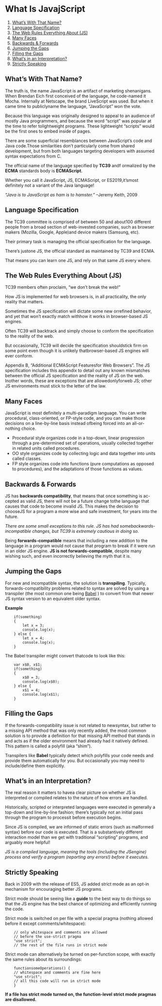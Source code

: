 # What Is JavajScript

1. [What’s With That Name?](#that-name)
2. [Language Specification](#language-specification)
3. [The Web Rules Everything About (JS)](#web-rules)
4. [Many Faces](#many-faces)
5. [Backwards & Forwards](#backwards-forwards)
6. [Jumping the Gaps](#jumping-the-gaps)
7. [Filling the Gaps](#filling-the-gaps)
8. [What’s in an Interpretation?](#interpretation)
9. [Strictly Speaking](#strictly)

## <a id="that-name"></a> What’s With That Name?

The truth is, the name JavaScript is an artifact of marketing shenanigans. When Brendan Eich first conceived of the language, he code-named it Mocha. Internally at Netscape, the brand LiveScript was used. But when it came time to publiclyname the language, “JavaScript” won the vote.

Because this language was originally designed to appeal to an audience of mostly Java programmers, and because the word “script” was popular at the time to refer tolightweight programs. These lightweight “scripts” would be the first ones to embed inside of pages.

There are some superficial resemblances between JavaScript’s code and Java code.Those similarities don’t particularly come from shared development, but from both languages targeting developers with assumed syntax expectations from C.

The official name of the language specified by **TC39** andf ormalized by the **ECMA** standards body is **ECMAScript**.

Whether you call it JavaScript, JS, ECMAScript, or ES2019,it’smost definitely not a variant of the Java language!

_“Java is to JavaScript as ham is to hamster.”_
–Jeremy Keith, 2009

## <a id="language-specification"></a> Language Specification

The TC39 committee is comprised of between 50 and about100 different people from a broad section of web-invested companies, such as browser makers (Mozilla, Google, Apple)and device makers (Samsung, etc).

Their primary task is managing the official specification for the language.

There’s justone JS, the official standard as maintained by TC39 and ECMA.

That means you can learn one JS, and rely on that same JS every where.

## <a id="web-rules"></a> The Web Rules Everything About (JS)

TC39 members often proclaim, “we don’t break the web!”

How JS is implemented for web browsers is, in all practicality, the only reality that matters.

Sometimes the JS specification will dictate some new orrefined behavior, and yet that won’t exactly match withhow it works in browser-based JS engines.

Often TC39 will backtrack and simply choose to conform the specification to the reality of the web.

But occasionally, TC39 will decide the specification shouldstick firm on some point even though it is unlikely thatbrowser-based JS engines will ever conform.

Appendix B, “Additional ECMAScript Featuresfor Web Browsers”. The JS specification includes this appendix to detail out any known mismatches between the official JS specification and the reality of JS on the web. Inother words, these are exceptions that are allowedonlyforweb JS; other JS environments must stick to the letter of the law.

## <a id="many-faces"></a> Many Faces

JavaScript is most definitely a multi-paradigm language. You can write procedural, class-oriented, or FP-style code, and you can make those decisions on a line-by-line basis instead ofbeing forced into an all-or-nothing choice.

- Procedural style organizes code in a top-down, linear progression through a pre-determined set of operations, usually collected together in related units called procedures.
- OO style organizes code by collecting logic and data together into units called classes.
- FP style organizes code into functions (pure computations as opposed to procedures), and the adaptations of those functions as values.

## <a id="backwards-forwards"></a> Backwards & Forwards

JS has **backwards compatibility**, that means that once something is ac-cepted as valid JS, there will not be a future change tothe language that causes that code to become invalid JS. This makes the decision to chooseJS for a program a more wise and safe investment, for years into the future.

_There are some small exceptions to this rule. JS has had somebackwards-incompatible changes, but TC39 is extremely cautious in doing so._

Being **forwards-compatible** means that including a new addition to the language in a program would not cause that program to break if it were run in an older JS engine. **JS is not forwards-compatible**, despite many wishing such, and even incorrectly believing the myth that it is.

## <a id="jumping-the-gaps"></a> Jumping the Gaps

For new and incompatible syntax, the solution is **transpiling**. Typically, forwards-compatibility problems related to syntax are solved by using a transpiler (the most common one being [Babel](https://babeljs.io) ) to convert from that newer JS syntax version to an equivalent older syntax.

**Example**

```
    if(something)
    {
        let x = 3;
        console.log(x);
    } else {
    	let x = 4;
    	console.log(x);
    }
```

The Babel transpiler might convert thatcode to look like this:

```
    var x$0, x$1;
    if(something)
    {
        x$0 = 3;
        console.log(x$0);
    } else {
    	x$1 = 4;
    	console.log(x$1);
    }
```

## <a id="filling-the-gaps"></a> Filling the Gaps

If the forwards-compatibility issue is not related to newsyntax, but rather to a missing API method that was only recently added, the most common solution is to provide a definition for that missing API method that stands in and acts as if the older environment had already had it natively defined. This pattern is called a polyfill (aka “shim”).

Transpilers like **Babel** typically detect which polyfills your code needs and provide them automatically for you. But occasionally you may need to include/define them explicitly.

## <a id="interpretation"></a> What’s in an Interpretation?

The real reason it matters to havea clear picture on whether JS is interpreted or compiled relates to the nature of how errors are handled.

Historically, scripted or interpreted languages were executed in generally a top-down and line-by-line fashion; there’s typically not an initial pass through the program to processit before execution begins.

Since JS is compiled, we are informed of static errors (such as malformed syntax) before our code is executed. That is a substantively different interaction model than we get with traditional “scripting” programs, and arguably more helpful!

_JS is a compiled language, meaning the tools (including the JSengine) process and verify a program (reporting any errors!) before it executes._

## <a id="strictly"></a> Strictly Speaking

Back in 2009 with the release of ES5, JS added strict mode as an opt-in mechanism for encouraging better JS programs.

Strict mode should be seeing like a **guide** to the best way to do things so that the JS engine has the best chance of optimizing and efficiently running the code.

Strict mode is switched on per file with a special pragma
(nothing allowed before it except comments/whitespace):

```
    // only whitespace and comments are allowed
    // before the use-strict pragma
    "use strict";
    // the rest of the file runs in strict mode
```

Strict mode can alternatively be turned on per-function scope, with exactly the same rules about its surroundings:

```
    functionsomeOperations() {
    // whitespace and comments are fine here
    "use strict";
    // all this code will run in strict mode
    }
```

**If a file has strict mode turned on, the function-level strict mode pragmas are disallowed.**

